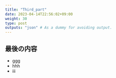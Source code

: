 ```yaml
---
title: "Third_part"
date: 2023-04-14T22:56:02+09:00
weight: 30
type: post
outputs: "json" # As a dummy for avoiding output.
---
```

## 最後の内容
- ggg
- hhh
- iii
